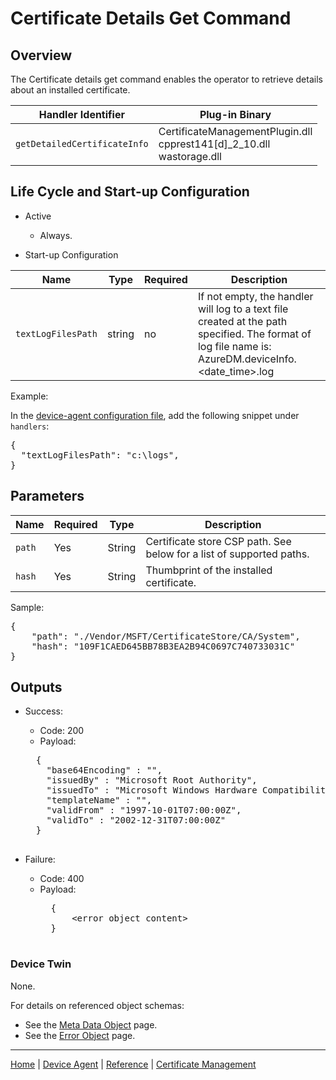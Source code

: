 # Certificate Details Get Command

## Overview

The Certificate details get command enables the operator to retrieve details about an installed certificate.

| Handler Identifier | Plug-in Binary |
|----|----|
| `getDetailedCertificateInfo` | CertificateManagementPlugin.dll<br/>cpprest141[d]_2_10.dll<br/>wastorage.dll |

## Life Cycle and Start-up Configuration

- Active
    - Always.

- Start-up Configuration

| Name | Type | Required | Description |
|------|------|----------|-------------|
| `textLogFilesPath` | string | no | If not empty, the handler will log to a text file created at the path specified. The format of log file name is: AzureDM.deviceInfo.&lt;date_time&gt;.log |

Example:

In the [device-agent configuration file](../../reference/device-agent-configuration-file.md), add the following snippet under `handlers`:

<pre>
{
  "textLogFilesPath": "c:\logs",
}
</pre>

## Parameters

| Name | Required | Type | Description |
|-----|-----|-----|-----|
| `path` | Yes | String | Certificate store CSP path. See below for a list of supported paths. |
| `hash` | Yes | String | Thumbprint of the installed certificate. |

Sample:

<pre>
{
    "path": "./Vendor/MSFT/CertificateStore/CA/System",
    "hash": "109F1CAED645BB78B3EA2B94C0697C740733031C"
}
</pre>

## Outputs

- Success:
    - Code: 200
    - Payload:
    <pre>
    {
      "base64Encoding" : "<base64 encoding of the certificate content>",
      "issuedBy" : "Microsoft Root Authority",
      "issuedTo" : "Microsoft Windows Hardware Compatibility",
      "templateName" : "",
      "validFrom" : "1997-10-01T07:00:00Z",
      "validTo" : "2002-12-31T07:00:00Z"
    }
    </pre>

- Failure:
    - Code: 400
    - Payload:
        <pre>
        {
            &lt;error object content&gt;
        }
        </pre>

### Device Twin

None.

For details on referenced object schemas:

- See the [Meta Data Object](meta-object.md) page.
- See the [Error Object](error-object.md) page.

----

[Home](../../../../README.md) | [Device Agent](../../device-agent.md) | [Reference](../../reference.md) | [Certificate Management](certificate-management.md)
